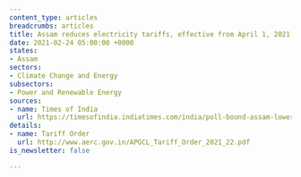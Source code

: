 ```yaml
---
content_type: articles
breadcrumbs: articles
title: Assam reduces electricity tariffs, effective from April 1, 2021
date: 2021-02-24 05:00:00 +0000
states:
- Assam
sectors:
- Climate Change and Energy
subsectors:
- Power and Renewable Energy
sources:
- name: Times of India
  url: https://timesofindia.indiatimes.com/india/poll-bound-assam-lowers-power-tariffs/articleshow/80951914.cms
details:
- name: Tariff Order
  url: http://www.aerc.gov.in/APGCL_Tariff_Order_2021_22.pdf
is_newsletter: false

---
```


